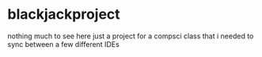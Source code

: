 # blackjackproject

nothing much to see here
just a project for a compsci class that i needed to sync between a few different IDEs

